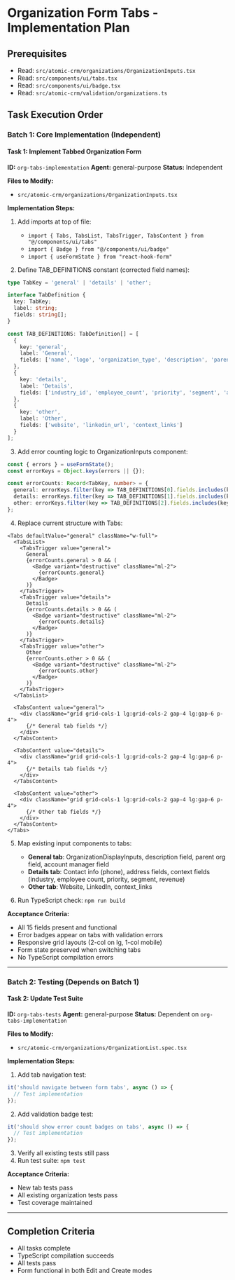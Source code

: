 # Organization Form Tabs - Implementation Plan

## Prerequisites
- Read: `src/atomic-crm/organizations/OrganizationInputs.tsx`
- Read: `src/components/ui/tabs.tsx`
- Read: `src/components/ui/badge.tsx`
- Read: `src/atomic-crm/validation/organizations.ts`

## Task Execution Order

### Batch 1: Core Implementation (Independent)

#### Task 1: Implement Tabbed Organization Form
**ID:** `org-tabs-implementation`
**Agent:** general-purpose
**Status:** Independent

**Files to Modify:**
- `src/atomic-crm/organizations/OrganizationInputs.tsx`

**Implementation Steps:**
1. Add imports at top of file:
   - `import { Tabs, TabsList, TabsTrigger, TabsContent } from "@/components/ui/tabs"`
   - `import { Badge } from "@/components/ui/badge"`
   - `import { useFormState } from "react-hook-form"`

2. Define TAB_DEFINITIONS constant (corrected field names):
```typescript
type TabKey = 'general' | 'details' | 'other';

interface TabDefinition {
  key: TabKey;
  label: string;
  fields: string[];
}

const TAB_DEFINITIONS: TabDefinition[] = [
  {
    key: 'general',
    label: 'General',
    fields: ['name', 'logo', 'organization_type', 'description', 'parent_organization_id', 'sales_id']
  },
  {
    key: 'details',
    label: 'Details',
    fields: ['industry_id', 'employee_count', 'priority', 'segment', 'annual_revenue', 'address', 'city', 'postal_code', 'state', 'phone']
  },
  {
    key: 'other',
    label: 'Other',
    fields: ['website', 'linkedin_url', 'context_links']
  }
];
```

3. Add error counting logic to OrganizationInputs component:
```typescript
const { errors } = useFormState();
const errorKeys = Object.keys(errors || {});

const errorCounts: Record<TabKey, number> = {
  general: errorKeys.filter(key => TAB_DEFINITIONS[0].fields.includes(key)).length,
  details: errorKeys.filter(key => TAB_DEFINITIONS[1].fields.includes(key)).length,
  other: errorKeys.filter(key => TAB_DEFINITIONS[2].fields.includes(key)).length
};
```

4. Replace current structure with Tabs:
```tsx
<Tabs defaultValue="general" className="w-full">
  <TabsList>
    <TabsTrigger value="general">
      General
      {errorCounts.general > 0 && (
        <Badge variant="destructive" className="ml-2">
          {errorCounts.general}
        </Badge>
      )}
    </TabsTrigger>
    <TabsTrigger value="details">
      Details
      {errorCounts.details > 0 && (
        <Badge variant="destructive" className="ml-2">
          {errorCounts.details}
        </Badge>
      )}
    </TabsTrigger>
    <TabsTrigger value="other">
      Other
      {errorCounts.other > 0 && (
        <Badge variant="destructive" className="ml-2">
          {errorCounts.other}
        </Badge>
      )}
    </TabsTrigger>
  </TabsList>

  <TabsContent value="general">
    <div className="grid grid-cols-1 lg:grid-cols-2 gap-4 lg:gap-6 p-4">
      {/* General tab fields */}
    </div>
  </TabsContent>

  <TabsContent value="details">
    <div className="grid grid-cols-1 lg:grid-cols-2 gap-4 lg:gap-6 p-4">
      {/* Details tab fields */}
    </div>
  </TabsContent>

  <TabsContent value="other">
    <div className="grid grid-cols-1 lg:grid-cols-2 gap-4 lg:gap-6 p-4">
      {/* Other tab fields */}
    </div>
  </TabsContent>
</Tabs>
```

5. Map existing input components to tabs:
   - **General tab**: OrganizationDisplayInputs, description field, parent org field, account manager field
   - **Details tab**: Contact info (phone), address fields, context fields (industry, employee count, priority, segment, revenue)
   - **Other tab**: Website, LinkedIn, context_links

6. Run TypeScript check: `npm run build`

**Acceptance Criteria:**
- All 15 fields present and functional
- Error badges appear on tabs with validation errors
- Responsive grid layouts (2-col on lg, 1-col mobile)
- Form state preserved when switching tabs
- No TypeScript compilation errors

---

### Batch 2: Testing (Depends on Batch 1)

#### Task 2: Update Test Suite
**ID:** `org-tabs-tests`
**Agent:** general-purpose
**Status:** Dependent on `org-tabs-implementation`

**Files to Modify:**
- `src/atomic-crm/organizations/OrganizationList.spec.tsx`

**Implementation Steps:**
1. Add tab navigation test:
```typescript
it('should navigate between form tabs', async () => {
  // Test implementation
});
```

2. Add validation badge test:
```typescript
it('should show error count badges on tabs', async () => {
  // Test implementation
});
```

3. Verify all existing tests still pass
4. Run test suite: `npm test`

**Acceptance Criteria:**
- New tab tests pass
- All existing organization tests pass
- Test coverage maintained

---

## Completion Criteria
- All tasks complete
- TypeScript compilation succeeds
- All tests pass
- Form functional in both Edit and Create modes

